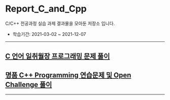 # Report_C_and_Cpp
C/C++ 전공과정 실습 과제 결과물을 모아둔 저장소 입니다.
- 학습기간: 2021-03-02 ~ 2021-12-07

---

## [C 언어 일취월장 프로그래밍 문제 풀이](https://github.com/2sjin/Report_C_and_Cpp/tree/main/C)

## [명품 C++ Programming 연습문제 및 Open Challenge 풀이](https://github.com/2sjin/Report_C_and_Cpp/tree/main/C%2B%2B)

---
